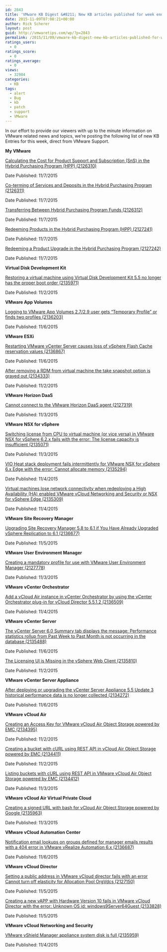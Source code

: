 ```yaml
---
id: 2843
title: 'VMware KB Digest &#8211; New KB articles published for week ending 11/07/15'
date: 2015-11-09T07:08:21+00:00
author: Rick Scherer
layout: post
guid: http://vmwaretips.com/wp/?p=2843
permalink: /2015/11/09/vmware-kb-digest-new-kb-articles-published-for-week-ending-110715/
ratings_users:
  - 0
ratings_score:
  - 0
ratings_average:
  - 0
views:
  - 32984
categories:
  - KB
tags:
  - alert
  - Bug
  - kb
  - patch
  - support
  - VMware
---
```

In our effort to provide our viewers with up to the minute information on VMware related news and topics, we&#8217;re posting the following list of new KB Entries for this week, direct from VMware Support.

<!--more-->

**My VMware**
  
[Calculating the Cost for Product Support and Subscription (SnS) in the Hybrid Purchasing Program (HPP) (2126310)](http://vmw.re/1NEw9qZ)
  
Date Published: 11/7/2015
  
[Co-terming of Services and Deposits in the Hybrid Purchasing Program (2126311)](http://vmw.re/1Sc3BUL)
  
Date Published: 11/7/2015
  
[Transferring Between Hybrid Purchasing Program Funds (2126312)](http://vmw.re/1NEw9r0)
  
Date Published: 11/7/2015
  
[Redeeming Products in the Hybrid Purchasing Program (HPP) (2127241)](http://vmw.re/1NEw9r1)
  
Date Published: 11/7/2015
  
[Redeeming a Product Upgrade in the Hybrid Purchasing Program (2127242)](http://vmw.re/1Sc3Ejt)
  
Date Published: 11/7/2015

**Virtual Disk Development Kit**
  
[Restoring a virtual machine using Virtual Disk Development Kit 5.5 no longer has the proper boot order (2135971)](http://vmw.re/1NEw9r2)
  
Date Published: 11/2/2015

**VMware App Volumes**
  
[Logging to VMware App Volumes 2.7/2.9 user gets “Temporary Profile” or finds two profiles (2136203)](http://vmw.re/1Sc3Ejz)
  
Date Published: 11/6/2015

**VMware ESXi**
  
[Restarting VMware vCenter Server causes loss of vSphere Flash Cache reservation values (2136867)](http://vmw.re/1NEwbio)
  
Date Published: 11/6/2015
  
[After removing a RDM from virtual machine the take snapshot option is grayed out (2134333)](http://vmw.re/1Sc3EjA)
  
Date Published: 11/2/2015

**VMware Horizon DaaS**
  
[Cannot connect to the VMware Horizon DaaS agent (2127319)](http://vmw.re/1NEw9r3)
  
Date Published: 11/3/2015

**VMware NSX for vSphere**
  
[Switching license from CPU to virtual machine (or vice versa) in VMware NSX for vSphere 6.2.x fails with the error: The license capacity is insufficient (2135071)](http://vmw.re/1Sc3EjB)
  
Date Published: 11/3/2015
  
[VIO Heat stack deployment fails intermittently for VMware NSX for vSphere 6.x Edge with the error: Cannot allocate memory (2135294)](http://vmw.re/1Sc3EjC)
  
Date Published: 11/4/2015
  
[Virtual machines lose network connectivity when redeploying a High Availability (HA) enabled VMware vCloud Networking and Security or NSX for vSphere Edge (2135309)](http://vmw.re/1NEw9Hi)
  
Date Published: 11/4/2015

**VMware Site Recovery Manager**
  
[Upgrading Site Recovery Manager 5.8 to 6.1 if You Have Already Upgraded vSphere Replication to 6.1 (2136677)](http://vmw.re/1Sc3BUZ)
  
Date Published: 11/5/2015

**VMware User Environment Manager**
  
[Creating a mandatory profile for use with VMware User Environment Manager (2127778)](http://vmw.re/1NEw9Hj)
  
Date Published: 11/3/2015

**VMware vCenter Orchestrator**
  
[Add a vCloud Air instance in vCenter Orchestrator by using the vCenter Orchestrator plug-in for vCloud Director 5.5.1.2 (2136509)](http://vmw.re/1Sc3Cbe)
  
Date Published: 11/4/2015

**VMware vCenter Server**
  
[The vCenter Server 6.0 Summary tab displays the message: Performance statistics rollup from Past Week to Past Month is not occurring in the database (2135488)](http://vmw.re/1NEw9Hk)
  
Date Published: 11/6/2015
  
[The Licensing UI is Missing in the vSphere Web Client (2135810)](http://vmw.re/1Sc3EjF)
  
Date Published: 11/2/2015

**VMware vCenter Server Appliance**
  
[After deploying or upgrading the vCenter Server Appliance 5.5 Update 3 historical performance data is no longer collected (2134272)](http://vmw.re/1NEw9Hl)
  
Date Published: 11/6/2015

**VMware vCloud Air**
  
[Creating an Access Key for VMware vCloud Air Object Storage powered by EMC (2134395)](http://vmw.re/1Sc3Cbh)
  
Date Published: 11/2/2015
  
[Creating a bucket with cURL using REST API in vCloud Air Object Storage powered by EMC (2134411)](http://vmw.re/1NEw9Hm)
  
Date Published: 11/2/2015
  
[Listing buckets with cURL using REST API in VMware vCloud Air Object Storage powered by EMC (2134412)](http://vmw.re/1Sc3Cbi)
  
Date Published: 11/3/2015

**VMware vCloud Air Virtual Private Cloud**
  
[Creating a signed URL with bash for vCloud Air Object Storage powered by Google (2135963)](http://vmw.re/1NEw9Hn)
  
Date Published: 11/3/2015

**VMware vCloud Automation Center**
  
[Notification email lookups on groups defined for manager emails results with a 404 error in VMware vRealize Automation 6.x (2136687)](http://vmw.re/1Sc3EzU)
  
Date Published: 11/6/2015

**VMware vCloud Director**
  
[Setting a public address in VMware vCloud director fails with an error Cannot turn off elasticity for Allocation Pool OrgVdcs (2127150)](http://vmw.re/1NEw9Ho)
  
Date Published: 11/5/2015
  
[Creating a new vAPP with Hardware Version 10 fails in VMware vCloud Director with the error: Unknown OS id: windows9Server64Guest (2133828)](http://vmw.re/1Sc3Cbj)
  
Date Published: 11/5/2015

**VMware vCloud Networking and Security**
  
[VMware vShield Manager appliance system disk is full (2135959)](http://vmw.re/1NEw9Ht)
  
Date Published: 11/4/2015